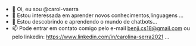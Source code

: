 - 👋 Oi, eu sou @carol-vserra
- 👀 Estou interessada em aprender novos conhecimentos,linguagens ...
- 🌱 Estou descobrindo e aprendendo o mundo de chatbots...
- 📫 Pode entrar em contato comigo pelo e-mail benji.cs18@gmail.com  ou pelo linkedin: https://www.linkedin.com/in/carolina-serra2021 ...

<!---
carol-vserra/carol-vserra is a ✨ special ✨ repository because its `README.md` (this file) appears on your GitHub profile.
You can click the Preview link to take a look at your changes.
--->
